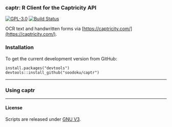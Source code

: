 ### captr: R Client for the Captricity API

[![GPL-3.0](http://img.shields.io/:license-gpl-blue.svg)](http://opensource.org/licenses/GPL-3.0)
[![Build Status](https://travis-ci.org/soodoku/captr.svg?branch=master)](https://travis-ci.org/soodoku/captr)

OCR text and handwritten forms via [https://captricity.com/](https://captricity.com/).

### Installation

To get the current development version from GitHub:

```{r install}
install.packages("devtools")
devtools::install_github("soodoku/captr")
```

-------------------
### Using captr




------------------
#### License
Scripts are released under [GNU V3](http://www.gnu.org/licenses/gpl-3.0.en.html).

